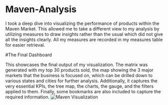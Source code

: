 # Maven-Analysis


I took a deep dive into visualizing the performance of products within the Maven Market. This allowed me to take a different view to my analysis by utilizing measures to draw insights rather than the usual which did not give all the insights clearly. All my measures are recorded in my measures table for easier retrieval. 


#The Final Dashboard


This showcases the final output of my visualization. The matrix was generated with my top 30 products sold, the map showing the 3 major markets that the business is focused on, which can be drilled down to various states and cities for further analysis. 
Additionally, it captures the very essential KPIs, the tree map, the charts, the gauge, and the filters applied to them.
Finally, some bookmarks are also included to capture the required information.
![Maven Visualization](https://github.com/user-attachments/assets/7ed1a213-5aaf-4436-b663-9e5961b1d7a9)


